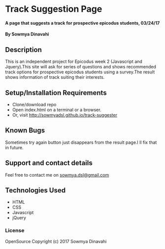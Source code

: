 # Track Suggestion Page

#### A page that suggests a track for prospective epicodus students, 03/24/17

#### By Sowmya Dinavahi

## Description

This is an independent project for Epicodus week 2 (Javascript and Jquery).This site will ask for series of questions and shows recommended track options for prospective epicodus students using a survey.The result shows information of track suiting their interests.

## Setup/Installation Requirements

* Clone/download repo
* Open index.html on a terminal or a browser.
* Or, visit http://sowmyadsl.github.io/track-suggester



## Known Bugs

Sometimes try again button just disappears from the result page.I ll fix that in future.

## Support and contact details

Feel free to contact me on sowmya.dsl@gmail.com

## Technologies Used

* HTML
* CSS
* Javascript
* jQuery

### License

OpenSource
Copyright (c) 2017 Sowmya Dinavahi
